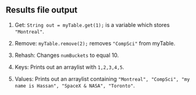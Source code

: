## Results file output

1. Get: `String out = myTable.get(1);` is a variable which stores `"Montreal"`.

2. Remove: `myTable.remove(2);` removes `"CompSci"` from myTable.

3. Rehash: Changes `numBuckets` to equal 10.

4. Keys: Prints out an arraylist with `1,2,3,4,5`.

5. Values: Prints out an arraylist containing `"Montreal", "CompSci", "my name is Hassan", "SpaceX & NASA", "Toronto"`.
